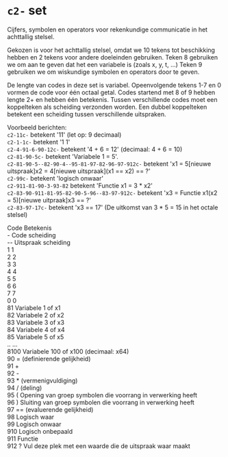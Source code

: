 # `c2-` set

Cijfers, symbolen en operators voor rekenkundige communicatie in het achttallig stelsel.

Gekozen is voor het achttallig stelsel, omdat we 10 tekens tot beschikking hebben en 2 tekens voor andere doeleinden gebruiken.
Teken 8 gebruiken we om aan te geven dat het een variabele is (zoals x, y, t, ...)
Teken 9 gebruiken we om wiskundige symbolen en operators door te geven.

De lengte van codes in deze set is variabel.
Opeenvolgende tekens 1-7 en 0 vormen de code voor één octaal getal.
Codes startend met 8 of 9 hebben lengte 2+ en hebben één betekenis.
Tussen verschillende codes moet een koppelteken als scheiding verzonden worden.
Een dubbel koppelteken betekent een scheiding tussen verschillende uitspraken.

Voorbeeld berichten:  
`c2-11c-` betekent '11' (let op: 9 decimaal)  
`c2-1-1c-` betekent '1 1'  
`c2-4-91-6-90-12c-` betekent '4 + 6 = 12' (decimaal: 4 + 6 = 10)  
`c2-81-90-5c-` betekent 'Variabele 1 = 5'.  
`c2-81-90-5--82-90-4--95-81-97-82-96-97-912c-` betekent 'x1 = 5[nieuwe uitspraak]x2 = 4[nieuwe uitspraak](x1 == x2) == ?'  
`c2-99c-` betekent 'logisch onwaar'  
`c2-911-81-90-3-93-82` betekent 'Functie x1 = 3 * x2'  
`c2-83-90-911-81-95-82-90-5-96--83-97-912c-` betekent 'x3 = Functie x1(x2 = 5)[nieuwe uitpraak]x3 == ?'  
`c2-83-97-17c-` betekent 'x3 == 17' (De uitkomst van 3 * 5 = 15 in het octale stelsel)  

Code  Betekenis  
\-  Code scheiding  
--  Uitspraak scheiding  
1  1  
2  2  
3  3  
4  4  
5  5  
6  6  
7  7  
0  0  
81  Variabele 1 of x1  
82  Variabele 2 of x2  
83  Variabele 3 of x3  
84  Variabele 4 of x4  
85  Variabele 5 of x5  
..  ...  
8100  Variabele 100 of x100 (decimaal: x64)  
90  = (definierende gelijkheid)  
91  +  
92  -  
93  * (vermenigvuldiging)  
94  / (deling)  
95  ( Opening van groep symbolen die voorrang in verwerking heeft  
96  ) Sluiting van groep symbolen die voorrang in verwerking heeft  
97  ==  (evaluerende gelijkheid)  
98  Logisch waar  
99  Logisch onwaar  
910  Logisch onbepaald  
911  Functie  
912  ? Vul deze plek met een waarde die de uitspraak waar maakt  
